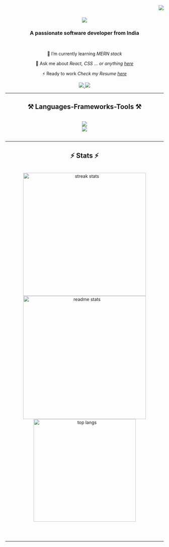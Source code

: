 <img align="right" src="https://visitor-badge.laobi.icu/badge?page_id=salesp07.salesp07" />

<h1 align="center">
    <img src="https://readme-typing-svg.herokuapp.com?font=Roboto+Mono&weight=700&size=22&duration=4000&pause=1000&random=false&width=435&lines=Hello+Folks;I'm+Vijaya+Adamane" />
</h1>

<h3 align="center">A passionate software developer from India</h3>

<br/>

<div align="center">
 
 🌱 I’m currently learning *MERN stack*

💬 Ask me about *React, CSS ... or anything [here](https://www.linkedin.com/in/vijayaadamane/)*

⚡ Ready to work  *Check my Resume [here](https://drive.google.com/file/d/1QZ8obust1QdiZbCa6fnLN8I2kawKwQFp/view?usp=drive_link)*

 </div>
 
<div align="center"> 
  <a href="mailto:adamanevijaya75@gmail.com">
    <img src="https://img.shields.io/badge/Gmail-333333?style=for-the-badge&logo=gmail&logoColor=red" />
  </a>
  <a href="https://linkedin.com/in/vijayaadamane/" target="_blank">
    <img src="https://img.shields.io/badge/LinkedIn-0077B5?style=for-the-badge&logo=linkedin&logoColor=white" target="_blank" />
  </a>
</div>

 <hr/>
 
<h2 align="center">⚒ Languages-Frameworks-Tools ⚒</h2>
<br/>
<div align="center">
    <img src="https://skillicons.dev/icons?i=react,bootstrap,html,css,tailwind,vscode,github,figma,tailwind,git,opencv,pandas" /> <br>
    <img src="https://skillicons.dev/icons?i=java,python,javascript,c,mysql,flask" /><br>
</div>

<br/>
<hr/>

<!--   <div align="center">
<h2>🐍 My Contributions 🐍</h2>
  <br>
  <img alt="snake eating my contributions" src="https://raw.githubusercontent.com/salesp07/salesp07/output/github-contribution-grid-snake.svg" /> <br/><br/><br/>
</div> <hr/> -->


<h2 align="center">⚡ Stats ⚡</h2>
<br>
<div align=center>
  <img width=390 src="https://github-readme-streak-stats-salesp07.vercel.app/?user=vijayaadamane&count_private=true&theme=react&border_radius=10" alt="streak stats"/>
  <img width=390 src="https://github-readme-stats-salesp07.vercel.app/api?username=vijayaadamane&count_private=true&show_icons=true&theme=react&rank_icon=github&border_radius=10" alt="readme stats" />
  <br/>
    
  <img width=325 align="center" src="https://github-readme-stats.vercel.app/api/top-langs/?username=vijayaadamane&hide=HTML&langs_count=8&layout=compact&theme=react&border_radius=10&size_weight=0.5&count_weight=0.5&exclude_repo=github-readme-stats" alt="top langs" />
</div>

<br/><br/>

<hr/>

<br/>
